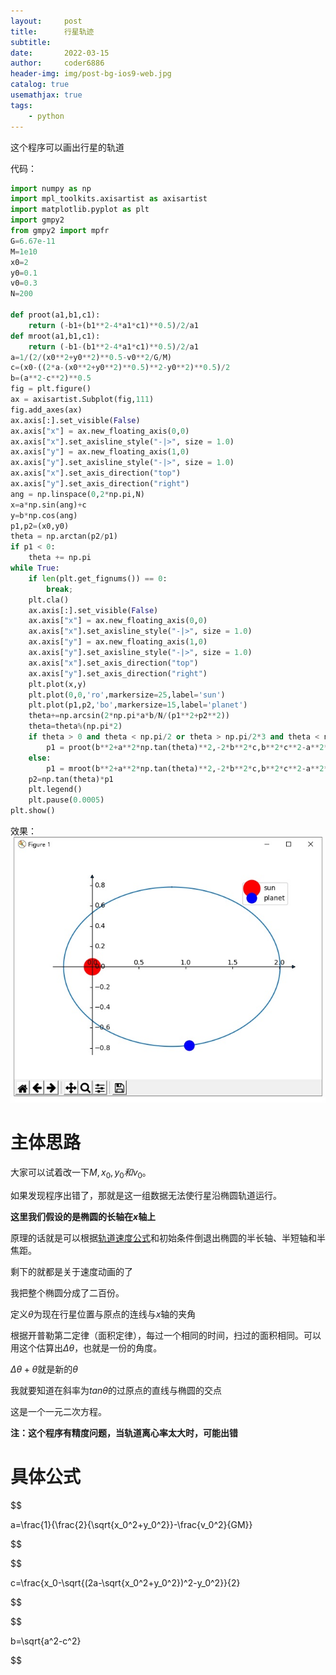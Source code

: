 ```yaml
---
layout:     post
title:      行星轨迹
subtitle:   
date:       2022-03-15
author:     coder6886
header-img: img/post-bg-ios9-web.jpg
catalog: true
usemathjax: true
tags:
    - python 
---
```

这个程序可以画出行星的轨道

代码：
```python
import numpy as np
import mpl_toolkits.axisartist as axisartist
import matplotlib.pyplot as plt
import gmpy2
from gmpy2 import mpfr
G=6.67e-11
M=1e10
x0=2
y0=0.1
v0=0.3
N=200

def proot(a1,b1,c1):
    return (-b1+(b1**2-4*a1*c1)**0.5)/2/a1
def mroot(a1,b1,c1):
    return (-b1-(b1**2-4*a1*c1)**0.5)/2/a1
a=1/(2/(x0**2+y0**2)**0.5-v0**2/G/M)
c=(x0-((2*a-(x0**2+y0**2)**0.5)**2-y0**2)**0.5)/2
b=(a**2-c**2)**0.5
fig = plt.figure()
ax = axisartist.Subplot(fig,111)
fig.add_axes(ax)
ax.axis[:].set_visible(False)
ax.axis["x"] = ax.new_floating_axis(0,0)
ax.axis["x"].set_axisline_style("-|>", size = 1.0)
ax.axis["y"] = ax.new_floating_axis(1,0)
ax.axis["y"].set_axisline_style("-|>", size = 1.0)
ax.axis["x"].set_axis_direction("top")
ax.axis["y"].set_axis_direction("right")
ang = np.linspace(0,2*np.pi,N)
x=a*np.sin(ang)+c
y=b*np.cos(ang)
p1,p2=(x0,y0)
theta = np.arctan(p2/p1)
if p1 < 0:
    theta += np.pi
while True:
    if len(plt.get_fignums()) == 0:
        break;
    plt.cla()
    ax.axis[:].set_visible(False)
    ax.axis["x"] = ax.new_floating_axis(0,0)
    ax.axis["x"].set_axisline_style("-|>", size = 1.0)
    ax.axis["y"] = ax.new_floating_axis(1,0)
    ax.axis["y"].set_axisline_style("-|>", size = 1.0)
    ax.axis["x"].set_axis_direction("top")
    ax.axis["y"].set_axis_direction("right")
    plt.plot(x,y)
    plt.plot(0,0,'ro',markersize=25,label='sun')
    plt.plot(p1,p2,'bo',markersize=15,label='planet')
    theta+=np.arcsin(2*np.pi*a*b/N/(p1**2+p2**2))
    theta=theta%(np.pi*2)
    if theta > 0 and theta < np.pi/2 or theta > np.pi/2*3 and theta < np.pi*2:
        p1 = proot(b**2+a**2*np.tan(theta)**2,-2*b**2*c,b**2*c**2-a**2*b**2)
    else:
        p1 = mroot(b**2+a**2*np.tan(theta)**2,-2*b**2*c,b**2*c**2-a**2*b**2)
    p2=np.tan(theta)*p1
    plt.legend()
    plt.pause(0.0005)
plt.show()

```
效果：
![orbit-fig-1](/img/orbit-fig-1.jpg)
# 主体思路
大家可以试着改一下$M,x_0,y_0和v_0$。

如果发现程序出错了，那就是这一组数据无法使行星沿椭圆轨道运行。

**这里我们假设的是椭圆的长轴在$x$轴上**

原理的话就是可以根据[轨道速度公式](https://zh.wikipedia.org/wiki/%E8%BD%A8%E9%81%93%E9%80%9F%E5%BA%A6)和初始条件倒退出椭圆的半长轴、半短轴和半焦距。

剩下的就都是关于速度动画的了

我把整个椭圆分成了二百份。

定义$\theta$为现在行星位置与原点的连线与$x$轴的夹角

根据开普勒第二定律（面积定律），每过一个相同的时间，扫过的面积相同。可以用这个估算出$\Delta\theta$，也就是一份的角度。

$\Delta\theta+\theta$就是新的$\theta$

我就要知道在斜率为$tan\theta$的过原点的直线与椭圆的交点

这是一个一元二次方程。

**注：这个程序有精度问题，当轨道离心率太大时，可能出错**
# 具体公式

$$

a=\frac{1}{\frac{2}{\sqrt{x_0^2+y_0^2}}-\frac{v_0^2}{GM}}

$$

$$

c=\frac{x_0-\sqrt{(2a-\sqrt{x_0^2+y_0^2})^2-y_0^2}}{2}

$$

$$

b=\sqrt{a^2-c^2}

$$
